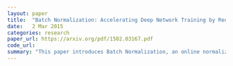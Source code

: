 ```yaml
---
layout: paper
title:  "Batch Normalization: Accelerating Deep Network Training by Reducing Internal Covariate Shift"
date:   2 Mar 2015
categories: research
paper_url: https://arxiv.org/pdf/1502.03167.pdf
code_url: 
summary: "This paper introduces Batch Normalization, an online normalization technique which calculates mean and std across the batch dimension. Batch Norm improves training efficiency, allowing for higher learning rates, and decreasing hyper-parameter sensitivity, and sometimes removing the need for Dropout regularization. This paper suggests Batch Norm improves internal covariant shift, however later works have questioned this."
---
```


